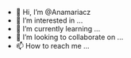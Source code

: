 - 👋 Hi, I’m @Anamariacz
- 👀 I’m interested in ...
- 🌱 I’m currently learning ...
- 💞️ I’m looking to collaborate on ...
- 📫 How to reach me ...

<!---
Anamariacz/Anamariacz is a ✨ special ✨ repository because its `README.md` (this file) appears on your GitHub profile.
You can click the Preview link to take a look at your changes.
--->
